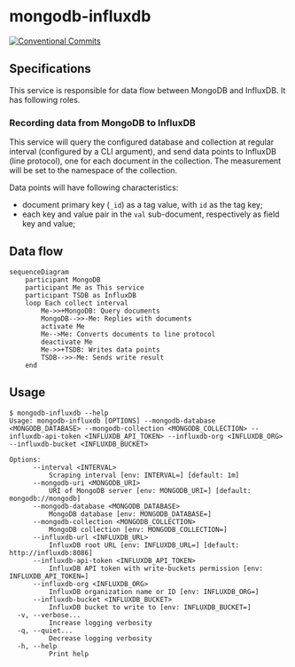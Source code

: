 # mongodb-influxdb

[![Conventional Commits](https://img.shields.io/badge/Conventional%20Commits-1.0.0-yellow.svg)](https://conventionalcommits.org)

## Specifications

This service is responsible for data flow between MongoDB and InfluxDB. It has following roles.

### Recording data from MongoDB to InfluxDB

This service will query the configured database and collection at regular interval (configured by a CLI argument), and send data points to InfluxDB (line protocol), one for each document in the collection. The measurement will be set to the namespace of the collection.

Data points will have following characteristics:

- document primary key (`_id`) as a tag value, with `id` as the tag key;
- each key and value pair in the `val` sub-document, respectively as field key and value;

## Data flow

```mermaid
sequenceDiagram
    participant MongoDB
    participant Me as This service
    participant TSDB as InfluxDB
    loop Each collect interval
        Me->>+MongoDB: Query documents
        MongoDB-->>-Me: Replies with documents
        activate Me
        Me-->Me: Converts documents to line protocol
        deactivate Me
        Me->>+TSDB: Writes data points
        TSDB-->>-Me: Sends write result
    end
```

## Usage

```console
$ mongodb-influxdb --help
Usage: mongodb-influxdb [OPTIONS] --mongodb-database <MONGODB_DATABASE> --mongodb-collection <MONGODB_COLLECTION> --influxdb-api-token <INFLUXDB_API_TOKEN> --influxdb-org <INFLUXDB_ORG> --influxdb-bucket <INFLUXDB_BUCKET>

Options:
      --interval <INTERVAL>
          Scraping interval [env: INTERVAL=] [default: 1m]
      --mongodb-uri <MONGODB_URI>
          URI of MongoDB server [env: MONGODB_URI=] [default: mongodb://mongodb]
      --mongodb-database <MONGODB_DATABASE>
          MongoDB database [env: MONGODB_DATABASE=]
      --mongodb-collection <MONGODB_COLLECTION>
          MongoDB collection [env: MONGODB_COLLECTION=]
      --influxdb-url <INFLUXDB_URL>
          InfluxDB root URL [env: INFLUXDB_URL=] [default: http://influxdb:8086]
      --influxdb-api-token <INFLUXDB_API_TOKEN>
          InfluxDB API token with write-buckets permission [env: INFLUXDB_API_TOKEN=]
      --influxdb-org <INFLUXDB_ORG>
          InfluxDB organization name or ID [env: INFLUXDB_ORG=]
      --influxdb-bucket <INFLUXDB_BUCKET>
          InfluxDB bucket to write to [env: INFLUXDB_BUCKET=]
  -v, --verbose...
          Increase logging verbosity
  -q, --quiet...
          Decrease logging verbosity
  -h, --help
          Print help

```
